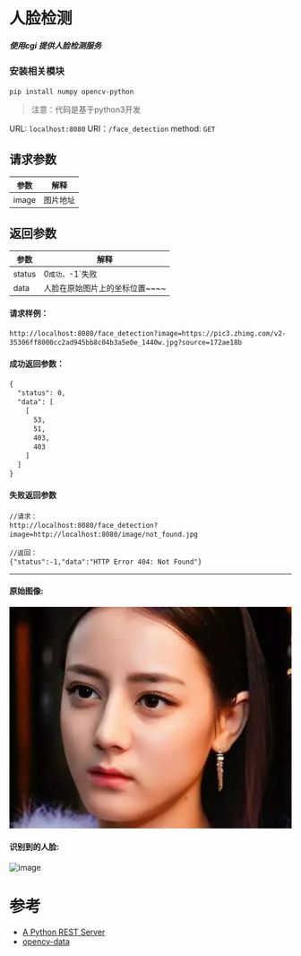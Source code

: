 # 人脸检测

##### 使用cgi 提供人脸检测服务

### 安装相关模块
    pip install numpy opencv-python
> 注意：代码是基于python3开发

URL: `localhost:8080`
URI：`/face_detection`
method: `GET`
## 请求参数
参数             | 解释
-----           | ---
image           | 图片地址

## 返回参数
参数             | 解释
-----           | ---
status          | 0`成功，`-1`失败
data            | 人脸在原始图片上的坐标位置~~~~

#### 请求样例：

    http://localhost:8080/face_detection?image=https://pic3.zhimg.com/v2-35306ff8000cc2ad945bb8c04b3a5e0e_1440w.jpg?source=172ae18b

#### 成功返回参数：

    {
      "status": 0,
      "data": [
        [
          53,
          51,
          403,
          403
        ]
      ]
    }

#### 失败返回参数

    //请求：
    http://localhost:8080/face_detection?image=http://localhost:8080/image/not_found.jpg
    
    //返回：
    {"status":-1,"data":"HTTP Error 404: Not Found"}


-----------------

#### 原始图像:

![image](https://github.com/xxllss/face_detection/blob/master/src/image/test.jpeg)

#### 识别到的人脸:

![image](https://github.com/xxllss/face_detection/blob/master/src/image/test_result.jpg)

# 参考
- [A Python REST Server](https://sites.google.com/view/programtuto/web-programming/a-python-rest-server)
- [opencv-data](https://github.com/opencv/opencv/tree/master/data)
